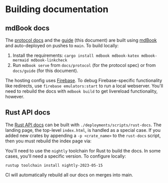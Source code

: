 # Building documentation

## mdBook docs
The [protocol docs] and the [guide] (this document) are built using
[mdBook] and auto-deployed on pushes to `main`. To build locally:

1. Install the requirements: `cargo install mdbook mdbook-katex mdbook-mermaid mdbook-linkcheck`
2. Run `mdbook serve` from `docs/protocol` (for the protocol spec) or from `docs/guide` (for this document).

The hosting config uses [Firebase]. To debug Firebase-specific functionality like redirects,
use `firebase emulators:start` to run a local webserver. You'll need to rebuild the docs
with `mdbook build` to get livereload functionality, however.

## Rust API docs
The [Rust API docs][rustdoc] can be built with `./deployments/scripts/rust-docs`.
The landing page, the top-level `index.html`, is handled as a special case.
If you added new crates by appending a `-p <crate_name>` to the `rust-docs` script,
then you must rebuild the index page via:

You'll need to use the `nightly` toolchain for Rust to build the docs. In some cases, you'll need
a specific version. To configure locally:

```
rustup toolchain install nightly-2023-05-15
```

CI will automatically rebuild all our docs on merges into main.

[protocol docs]: https://protocol.penumbra.zone
[rustdoc]: https://rustdoc.penumbra.zone
[guide]: https://guide.penumbra.zone
[mdBook]: https://rust-lang.github.io/mdBook/
[Firebase]: https://firebase.google.com/docs/functions/local-emulator#install_the_firebase_cli
